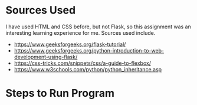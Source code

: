 # Sources Used
I have used HTML and CSS before, but not Flask, so this assignment was an interesting learning experience for me.
Sources used include.

- https://www.geeksforgeeks.org/flask-tutorial/
- https://www.geeksforgeeks.org/python-introduction-to-web-development-using-flask/
- https://css-tricks.com/snippets/css/a-guide-to-flexbox/
- https://www.w3schools.com/python/python_inheritance.asp

# Steps to Run Program
